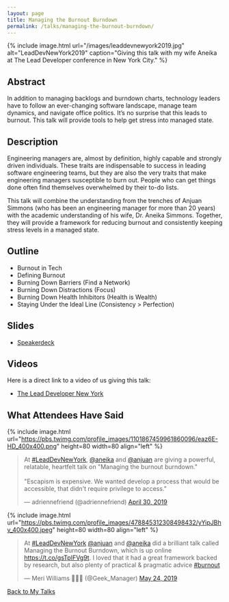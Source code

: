 ```yaml
---
layout: page
title: Managing the Burnout Burndown
permalink: /talks/managing-the-burnout-burndown/
---
```


{% include image.html url="/images/leaddevnewyork2019.jpg" alt="LeadDevNewYork2019" caption="Giving this talk with my wife Aneika at The Lead Developer conference in New York City." %}

## Abstract

In addition to managing backlogs and burndown charts, technology leaders have to follow an ever-changing software landscape, manage team dynamics, and navigate office politics. It’s no surprise that this leads to burnout. This talk will provide tools to help get stress into managed state.

## Description

Engineering managers are, almost by definition, highly capable and strongly driven individuals. These traits are indispensable to success in leading software engineering teams, but they are also the very traits that make engineering managers susceptible to burn out. People who can get things done often find themselves overwhelmed by their to-do lists.

This talk will combine the understanding from the trenches of Anjuan Simmons (who has been an engineering manager for more than 20 years) with the academic understanding of his wife, Dr. Aneika Simmons. Together, they will provide a framework for reducing burnout and consistently keeping stress levels in a managed state.

## Outline 
* Burnout in Tech
* Defining Burnout 
* Burning Down Barriers (Find a Network) 
* Burning Down Distractions (Focus) 
* Burning Down Health Inhibitors (Health is Wealth) 
* Staying Under the Ideal Line (Consistency > Perfection)

## Slides

* [Speakerdeck](https://speakerdeck.com/anjuan/managing-the-burnout-burndown)

## Videos

Here is a direct link to a video of us giving this talk:

* [The Lead Developer New York](https://youtu.be/e2dgOfedI3A)

## What Attendees Have Said

{% include image.html url="https://pbs.twimg.com/profile_images/1101867459961860096/eaz6E-HD_400x400.png" height=80 width=80 align="left" %}<blockquote class="twitter-tweet" data-lang="en"><p lang="en" dir="ltr">At <a href="https://twitter.com/hashtag/LeadDevNewYork?src=hash&amp;ref_src=twsrc%5Etfw">#LeadDevNewYork</a>, <a href="https://twitter.com/aneika?ref_src=twsrc%5Etfw">@aneika</a> and <a href="https://twitter.com/anjuan?ref_src=twsrc%5Etfw">@anjuan</a> are giving a powerful, relatable, heartfelt talk on &quot;Managing the burnout burndown.&quot; <br><br>&quot;Escapism is expensive. We wanted develop a process that would be accessible, that didn&#39;t require privilege to access.&quot;</p>&mdash; adriennefriend (@adriennefriend) <a href="https://twitter.com/adriennefriend/status/1123268522879197184?ref_src=twsrc%5Etfw">April 30, 2019</a></blockquote>

{% include image.html url="https://pbs.twimg.com/profile_images/478845312308498432/yYipJBhv_400x400.jpeg" height=80 width=80 align="left" %}<blockquote class="twitter-tweet" data-lang="en"><p lang="en" dir="ltr">At <a href="https://twitter.com/hashtag/LeadDevNewYork?src=hash&amp;ref_src=twsrc%5Etfw">#LeadDevNewYork</a> <a href="https://twitter.com/anjuan?ref_src=twsrc%5Etfw">@anjuan</a> and <a href="https://twitter.com/aneika?ref_src=twsrc%5Etfw">@aneika</a> did a brilliant talk called Managing the Burnout Burndown, which is up online <a href="https://t.co/gsTpIFVg9t">https://t.co/gsTpIFVg9t</a>. I loved that it had a great framework backed by research, but also plenty of practical &amp; pragmatic advice <a href="https://twitter.com/hashtag/burnout?src=hash&amp;ref_src=twsrc%5Etfw">#burnout</a></p>&mdash; Meri Williams 🌈💪🏾 (@Geek_Manager) <a href="https://twitter.com/Geek_Manager/status/1131719862244532225?ref_src=twsrc%5Etfw">May 24, 2019</a></blockquote>




[Back to My Talks](/talks/)
